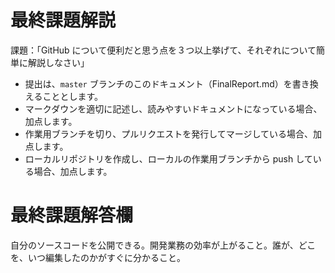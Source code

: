 # 最終課題解説

課題：「GitHub について便利だと思う点を３つ以上挙げて、それぞれについて簡単に解説しなさい」

- 提出は、`master` ブランチのこのドキュメント（FinalReport.md）を書き換えることとします。
- マークダウンを適切に記述し、読みやすいドキュメントになっている場合、加点します。
- 作業用ブランチを切り、プルリクエストを発行してマージしている場合、加点します。
- ローカルリポジトリを作成し、ローカルの作業用ブランチから push している場合、加点します。

# 最終課題解答欄
自分のソースコードを公開できる。開発業務の効率が上がること。誰が、どこを、いつ編集したのかがすぐに分かること。
